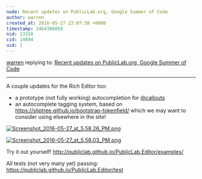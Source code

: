 ```yaml
---
node: Recent updates on PublicLab.org, Google Summer of Code
author: warren
created_at: 2016-05-27 22:07:38 +0000
timestamp: 1464386858
nid: 13150
cid: 14694
uid: 1
---
```




[warren](../profile/warren) replying to: [Recent updates on PublicLab.org, Google Summer of Code](../notes/warren/05-27-2016/recent-updates-on-publiclab-org-google-summer-of-code)

----
A couple updates for the Rich Editor too: 

* a prototype (not fully working) autocompletion for [@callouts](/profile/callouts)
* an autocomplete tagging system, based on https://sliptree.github.io/bootstrap-tokenfield/ which we may want to consider using elsewhere in the site!

[![Screenshot_2016-05-27_at_5.58.26_PM.png](//i.publiclab.org/system/images/photos/000/016/384/large/Screenshot_2016-05-27_at_5.58.26_PM.png)](//i.publiclab.org/system/images/photos/000/016/384/original/Screenshot_2016-05-27_at_5.58.26_PM.png)



[![Screenshot_2016-05-27_at_5.58.03_PM.png](//i.publiclab.org/system/images/photos/000/016/383/large/Screenshot_2016-05-27_at_5.58.03_PM.png)](//i.publiclab.org/system/images/photos/000/016/383/original/Screenshot_2016-05-27_at_5.58.03_PM.png)



Try it out yourself! http://publiclab.github.io/PublicLab.Editor/examples/

All tests (not very many yet) passing: https://publiclab.github.io/PublicLab.Editor/test